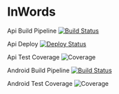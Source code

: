 # InWords

Api Build Pipeline [![Build Status](https://dev.azure.com/InWords/InWordsWebApi/_apis/build/status/WebApi%20Build?branchName=master)](https://dev.azure.com/InWords/InWordsWebApi/_build/latest?definitionId=4&branchName=master)

Api Deploy [![Deploy Status](https://vsrm.dev.azure.com/InWords/_apis/public/Release/badge/b9d41df8-0e90-4c7e-8f1f-0827ff4dd837/1/1)](https://dev.azure.com/InWords/InWordsWebApi/_release?_a=releases&view=mine&definitionId=1)

Api Test Coverage ![Coverage](https://img.shields.io/azure-devops/coverage/InWords/InWordsWebApi/4)

Android Build Pipeline [![Build Status](https://dev.azure.com/InWords/InWordsWebApi/_apis/build/status/Android%20Gradle?branchName=android-develop)](https://dev.azure.com/InWords/InWordsWebApi/_build/latest?definitionId=6&branchName=android-develop)

Android Test Coverage ![Coverage](https://img.shields.io/azure-devops/coverage/InWords/InWordsWebApi/6)

